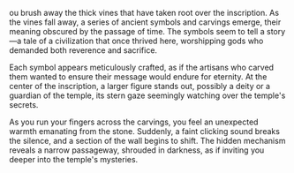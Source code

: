 ou brush away the thick vines that have taken root over the inscription. As the vines fall away, a series of ancient symbols and carvings emerge, their meaning obscured by the passage of time. The symbols seem to tell a story—a tale of a civilization that once thrived here, worshipping gods who demanded both reverence and sacrifice.

Each symbol appears meticulously crafted, as if the artisans who carved them wanted to ensure their message would endure for eternity. At the center of the inscription, a larger figure stands out, possibly a deity or a guardian of the temple, its stern gaze seemingly watching over the temple's secrets.

As you run your fingers across the carvings, you feel an unexpected warmth emanating from the stone. Suddenly, a faint clicking sound breaks the silence, and a section of the wall begins to shift. The hidden mechanism reveals a narrow passageway, shrouded in darkness, as if inviting you deeper into the temple's mysteries.
